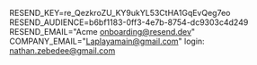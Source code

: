 RESEND_KEY=re_QezkroZU_KY9ukYL53CtHA1GqEvQeg7eo
RESEND_AUDIENCE=b6bf1183-0ff3-4e7b-8754-dc9303c4d249
RESEND_EMAIL="Acme <onboarding@resend.dev>"
COMPANY_EMAIL="Laplayamain@gmail.com"
login: nathan.zebedee@gmail.com